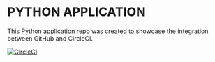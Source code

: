 # PYTHON APPLICATION

This Python application repo was created to showcase the integration between GitHub and CircleCI.

[![CircleCI](https://circleci.com/gh/sandeep/python_app.svg?style=svg)](https://circleci.com/gh/NdagiStanley/python_app)
